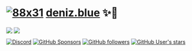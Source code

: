 # [![88x31](https://deniz.blue/assets/88x31v0.png)](https://deniz.blue) [deniz.blue](https://deniz.blue) ✨🌸

<!--start:script-->
<!--end:script-->

<img
  align="center"
  src="https://github-readme-stats.vercel.app/api?username=deniz-blue&show_icons=true&theme=tokyonight&hide_border=true&hide_title=true&hide_rank=true&hide=stars,issues,contribs&show=prs_merged"
/>
<img
  align="center"
  src="https://github-readme-stats.vercel.app/api?username=deniz-blue&show_icons=true&theme=tokyonight&hide_border=true&hide_title=true&hide_rank=true&hide=commits,prs"
/>


[![Discord](https://img.shields.io/discord/1197520507617153064?logo=discord)](https://deniz.blue/discord-invite?id=1197520507617153064)
[![GitHub Sponsors](https://img.shields.io/github/sponsors/deniz-blue?style=flat&logo=github)](https://github.com/sponsors/deniz-blue/)
[![GitHub followers](https://img.shields.io/github/followers/deniz-blue?style=flat&logo=github
)](https://github.com/deniz-blue)
[![GitHub User's stars](https://img.shields.io/github/stars/deniz-blue?style=flat&logo=github)](https://github.com/deniz-blue)

